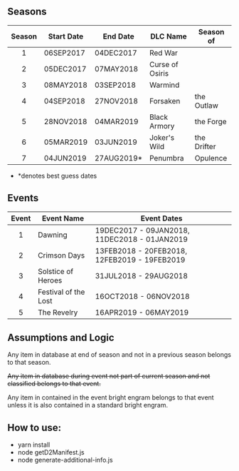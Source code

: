 ## Seasons

| Season | Start Date | End Date   | DLC Name        | Season of   |
| :----: | ---------- | ---------- | --------------- | ----------- |
|   1    | 06SEP2017  | 04DEC2017  | Red War         |             |
|   2    | 05DEC2017  | 07MAY2018  | Curse of Osiris |             |
|   3    | 08MAY2018  | 03SEP2018  | Warmind         |             |
|   4    | 04SEP2018  | 27NOV2018  | Forsaken        | the Outlaw  |
|   5    | 28NOV2018  | 04MAR2019  | Black Armory    | the Forge   |
|   6    | 05MAR2019  | 03JUN2019  | Joker's Wild    | the Drifter |
|   7    | 04JUN2019  | 27AUG2019* | Penumbra        | Opulence    |

* *denotes best guess dates

## Events

| Event | Event Name           | Event Dates                                  |
| :---: | -------------------- | -------------------------------------------- |
|   1   | Dawning              | 19DEC2017 - 09JAN2018, 11DEC2018 - 01JAN2019 | 
|   2   | Crimson Days         | 13FEB2018 - 20FEB2018, 12FEB2019 - 19FEB2019 |
|   3   | Solstice of Heroes   | 31JUL2018 - 29AUG2018 |
|   4   | Festival of the Lost | 16OCT2018 - 06NOV2018 |
|   5   | The Revelry          | 16APR2019 - 06MAY2019 |

## Assumptions and Logic

Any item in database at end of season and not in a previous season belongs to that season.

~~Any item in database during event not part of current season and not classified belongs to that event.~~

Any item in contained in the event bright engram belongs to that event unless it is also contained in a standard bright engram.

## How to use:

- yarn install
- node getD2Manifest.js
- node generate-additional-info.js
